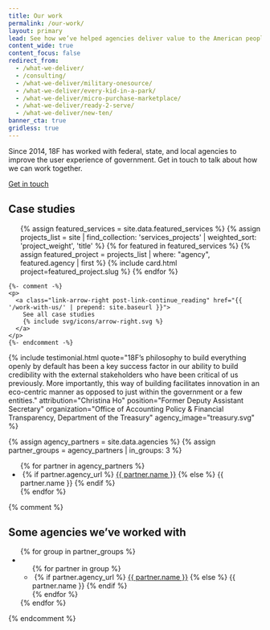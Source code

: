 ```yaml
---
title: Our work
permalink: /our-work/
layout: primary
lead: See how we’ve helped agencies deliver value to the American people.
content_wide: true
content_focus: false
redirect_from:
  - /what-we-deliver/
  - /consulting/
  - /what-we-deliver/military-onesource/
  - /what-we-deliver/every-kid-in-a-park/
  - /what-we-deliver/micro-purchase-marketplace/
  - /what-we-deliver/ready-2-serve/
  - /what-we-deliver/new-ten/
banner_cta: true
gridless: true
---
```


<section class="bg-primary-darker usa-section--dark"> 
<div class="grid-container usa-section">
  <div class="grid-row">
    <div class="grid-col-12 margin-bottom-4">
      <p class="font-sans-lg">
        Since 2014, 18F has worked with federal, state, and local agencies to improve the user experience of government. Get in touch to talk about how we can work together.
      </p>
    </div>
    <div class="grid-col-12">
      <a class="usa-button an18f-button--accent"
         href="{{ site.baseurl }}/contact/"
       >Get in touch
       </a>
    </div>
  </div>
</div>
</section>

<section class="usa-section case-section bg-base-lightest">
    <div class="grid-container">
      <div clas="grid-row"> 
          <h2 class="margin-bottom-5">Case studies</h2>
      </div>
      <div class="grid-row grid-gap">
      <ul class="usa-card-group">
        {% assign featured_services = site.data.featured_services %}
        {% assign projects_list = site | find_collection: 'services_projects' | weighted_sort: 'project_weight', 'title' %}
        {% for featured in featured_services %}
          {% assign featured_project = projects_list | where: "agency", featured.agency | first %}
          {% include card.html project=featured_project.slug %}
        {% endfor %}
      </ul>
      </div>
    </div>

    {%- comment -%} 
    <p>
      <a class="link-arrow-right post-link-continue_reading" href="{{ '/work-with-us/' | prepend: site.baseurl }}">
        See all case studies
        {% include svg/icons/arrow-right.svg %}
      </a>
    </p> 
    {%- endcomment -%}
</section>

{% include testimonial.html
 quote="18F’s philosophy to build everything openly by default has been a key success factor in our ability to build credibility with the external stakeholders who have been critical of us previously. More importantly, this way of building facilitates innovation in an eco-centric manner as opposed to just within the government or a few entities."
 attribution="Christina Ho"
 position="Former Deputy Assistant Secretary"
 organization="Office of Accounting Policy & Financial Transparency, Department of the Treasury"
 agency_image="treasury.svg"
 %}

<div class="usa-section bg-base-lightest">
  <section class="grid-container">
    {% assign agency_partners = site.data.agencies %}
    {% assign partner_groups = agency_partners | in_groups: 3 %}
    <ul class="grid-row grid-gap usa-list--unstyled">
      {% for partner in agency_partners %}
      <li class="tablet:grid-col-4 display-flex flex-align-center margin-top-4">
            <img
              class="margin-right-105 maxw-7"
              src="{{ partner.logo | prepend: site.baseurl }}"
              alt=""
            />
            {% if partner.agency_url %}
            <a
              class="list-images-text"
              href="{{ partner.agency_url | prepend: site.baseurl }}"
              >{{ partner.name }}</a
            >
            {% else %}
            <span class="list-images-text">{{ partner.name }}</span>
            {% endif %}
        </li>
      {% endfor %}
    </ul>
    {% comment %}
    <h2 id="some-agencies-weve-worked-with">Some agencies we’ve worked with</h2>
      <ul class="agency-lists grid-row grid-gap">
      {% for group in partner_groups %}
        <li class="tablet:grid-col-4">
          <ul class="agency-lists list-images">
          {% for partner in group %}
            <li class="list-images-item">
              <img class="list-images-image" src="{{ partner.logo | prepend: site.baseurl }}" alt="" />
              {% if partner.agency_url %}
                <a class="list-images-text" href="{{ partner.agency_url | prepend: site.baseurl }}">{{ partner.name }}</a>
              {% else %}
                <span class="list-images-text">{{ partner.name }}</span>
              {% endif %}
            </li>
          {% endfor %}
          </ul>
        </li>
      {% endfor %}
      </ul>
     {% endcomment %}
  </section>
</div>

